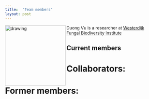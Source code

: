 ```yaml
---
title:  "Team members"
layout: post
---
```


<img src="https://MycoAI.github.io/photos/portrait_DuongVu.jpg" alt="drawing" align="left" style="height:200px;" />

Duong Vu is a researcher at [Westerdijk Fungal Biodiversity Institute](https://wi.knaw.nl/)



## Current members

# Collaborators:


# Former members:
